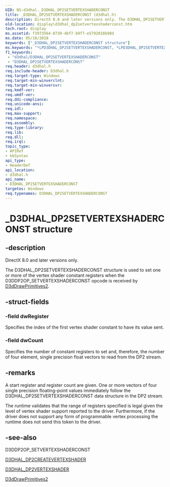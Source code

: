 ```yaml
---
UID: NS:d3dhal._D3DHAL_DP2SETVERTEXSHADERCONST
title: _D3DHAL_DP2SETVERTEXSHADERCONST (d3dhal.h)
description: DirectX 8.0 and later versions only. The D3DHAL_DP2SETVERTEXSHADERCONST structure is used to set one or more of the vertex shader constant registers when the D3DDP2OP_SETVERTEXSHADERCONST opcode is received by D3dDrawPrimitives2.
old-location: display\d3dhal_dp2setvertexshaderconst.htm
tech.root: display
ms.assetid: f3973564-8739-4bf7-b9f7-e5792018b98d
ms.date: 05/10/2018
keywords: ["_D3DHAL_DP2SETVERTEXSHADERCONST structure"]
ms.keywords: "*LPD3DHAL_DP2SETVERTEXSHADERCONST, *LPD3DHAL_DP2SETVERTEXSHADERCONSTB, *LPD3DHAL_DP2SETVERTEXSHADERCONSTI, D3DHAL_DP2SETVERTEXSHADERCONST, D3DHAL_DP2SETVERTEXSHADERCONST structure [Display Devices], D3DHAL_DP2SETVERTEXSHADERCONSTB, D3DHAL_DP2SETVERTEXSHADERCONSTI, LPD3DHAL_DP2SETVERTEXSHADERCONST, LPD3DHAL_DP2SETVERTEXSHADERCONST structure pointer [Display Devices], _D3DHAL_DP2SETVERTEXSHADERCONST, d3dhal/D3DHAL_DP2SETVERTEXSHADERCONST, d3dhal/LPD3DHAL_DP2SETVERTEXSHADERCONST, d3dstrct_5d02ceb6-1d80-4586-a256-ca56ca51a101.xml, display.d3dhal_dp2setvertexshaderconst"
f1_keywords:
 - "d3dhal/D3DHAL_DP2SETVERTEXSHADERCONST"
 - "D3DHAL_DP2SETVERTEXSHADERCONST"
req.header: d3dhal.h
req.include-header: D3dhal.h
req.target-type: Windows
req.target-min-winverclnt: 
req.target-min-winversvr: 
req.kmdf-ver: 
req.umdf-ver: 
req.ddi-compliance: 
req.unicode-ansi: 
req.idl: 
req.max-support: 
req.namespace: 
req.assembly: 
req.type-library: 
req.lib: 
req.dll: 
req.irql: 
topic_type:
- APIRef
- kbSyntax
api_type:
- HeaderDef
api_location:
- d3dhal.h
api_name:
- D3DHAL_DP2SETVERTEXSHADERCONST
targetos: Windows
req.typenames: D3DHAL_DP2SETVERTEXSHADERCONST
---
```


# _D3DHAL_DP2SETVERTEXSHADERCONST structure


## -description



   DirectX 8.0 and later versions only.
   

The D3DHAL_DP2SETVERTEXSHADERCONST structure is used to set one or more of the vertex shader constant registers when the D3DDP2OP_SETVERTEXSHADERCONST opcode is received by <a href="https://docs.microsoft.com/windows-hardware/drivers/ddi/d3dhal/nc-d3dhal-lpd3dhal_drawprimitives2cb">D3dDrawPrimitives2</a>.


## -struct-fields




### -field dwRegister

Specifies the index of the first vertex shader constant to have its value sent.


### -field dwCount

Specifies the number of constant registers to set and, therefore, the number of four element, single precision float vectors to read from the DP2 stream.


## -remarks



A start register and register count are given. One or more vectors of four single precision floating-point values immediately follow the D3DHAL_DP2SETVERTEXSHADERCONST data structure in the DP2 stream.

The runtime validates that the range of registers specified is legal given the level of vertex shader support reported to the driver. Furthermore, if the driver does not support any form of programmable vertex processing the runtime does not send this token to the driver.




## -see-also




D3DDP2OP_SETVERTEXSHADERCONST



<a href="https://docs.microsoft.com/windows-hardware/drivers/ddi/d3dhal/ns-d3dhal-_d3dhal_dp2createvertexshader">D3DHAL_DP2CREATEVERTEXSHADER</a>



<a href="https://docs.microsoft.com/windows-hardware/drivers/ddi/d3dhal/ns-d3dhal-_d3dhal_dp2vertexshader">D3DHAL_DP2VERTEXSHADER</a>



<a href="https://docs.microsoft.com/windows-hardware/drivers/ddi/d3dhal/nc-d3dhal-lpd3dhal_drawprimitives2cb">D3dDrawPrimitives2</a>
 

 


